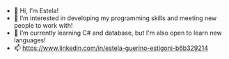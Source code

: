 - 👋 Hi, I’m Estela!
- 👀 I’m interested in developing my programming skills and meeting new people to work with!
- 🌱 I’m currently learning C# and database, but I'm also open to learn new languages!
- 📫 https://www.linkedin.com/in/estela-guerino-estigoni-b6b329214

<!---
estelaestgn/estelaestgn is a ✨ special ✨ repository because its `README.md` (this file) appears on your GitHub profile.
You can click the Preview link to take a look at your changes.
--->
